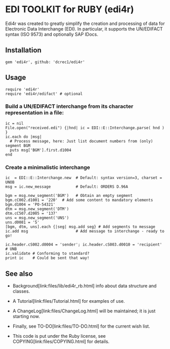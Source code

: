 # EDI TOOLKIT for RUBY (edi4r)

Edi4r was created to greatly simplify the creation and processing of data for
Electronic Data Interchange (EDI). In particular, it supports the UN/EDIFACT
syntax (ISO 9573) and optionally SAP IDocs.

## Installation

    gem 'edi4r', github: 'dcrec1/edi4r'

## Usage

    require 'edi4r'
    require 'edi4r/edifact' # optional

### Build a UN/EDIFACT interchange from its character representation in a file:

    ic = nil
    File.open("received.edi") {|hnd| ic = EDI::E::Interchange.parse( hnd ) }
    ic.each do |msg|
      # Process message, here: Just list document numbers from (only) segment BGM
      puts msg['BGM'].first.d1004
    end

### Create a minimalistic interchange

    ic  = EDI::E::Interchange.new  # Default: syntax version=3, charset = UNOB
    msg = ic.new_message           # Default: ORDERS D.96A

    bgm = msg.new_segment('BGM')   # Obtain an empty segment
    bgm.cC002.d1001 = '220'	 # Add some content to mandatory elements
    bgm.d1004 = 'PO-54321'
    dtm = msg.new_segment('DTM')
    dtm.cC507.d2005 = '137'
    uns = msg.new_segment('UNS')
    uns.d0081 = 'S'
    [bgm, dtm, uns].each {|seg| msg.add seg} # Add segments to message
    ic.add msg                     # Add message to interchange - ready to go!

    ic.header.cS002.d0004 = 'sender'; ic.header.cS003.d0010 = 'recipient' # UNB
    ic.validate # Conforming to standard?
    print ic    # Could be sent that way!

## See also

* Background[link:files/lib/edi4r_rb.html] info about data structure and classes.

* A Tutorial[link:files/Tutorial.html] for examples of use.

* A ChangeLog[link:files/ChangeLog.html] will be maintained; it is just starting now.

* Finally, see TO-DO[link:files/TO-DO.html] for the current wish list.

* This code is put under the Ruby license, see COPYING[link:files/COPYING.html] for details.
